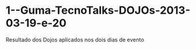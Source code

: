 1--Guma-TecnoTalks-DOJOs-2013-03-19-e-20
========================================

Resultado dos Dojos aplicados nos dois dias de evento